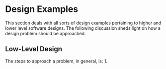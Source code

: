 # Design Examples

This section deals with all sorts of design examples pertaining to higher and lower level software designs. The following discussion sheds light on how a design problem should be approached.


## Low-Level Design

The steps to approach a problem, in general, is:
1. 
